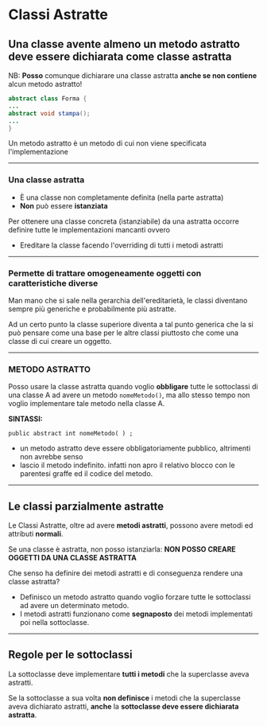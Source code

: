 # Classi Astratte

## Una classe avente **almeno un metodo astratto** deve essere dichiarata come classe astratta

NB: **Posso** comunque dichiarare una classe astratta **anche se non contiene** alcun metodo astratto!

```java
abstract class Forma {
...
abstract void stampa();
...
}
```

Un metodo astratto è un metodo di cui non viene specificata l'implementazione

---

### Una classe astratta

* È una classe non completamente definita (nella parte astratta)
* **Non** può essere **istanziata**

Per ottenere una classe concreta (istanziabile) da una astratta occorre definire tutte le implementazioni mancanti ovvero

* Ereditare la classe facendo l'overriding di tutti i metodi astratti

---

### Permette di trattare omogeneamente oggetti con caratteristiche diverse

Man mano che si sale nella gerarchia dell'ereditarietà, le classi diventano sempre più generiche e probabilmente più astratte.

Ad un certo punto la classe superiore diventa a tal punto generica che la si può pensare come una base per le altre classi piuttosto che come una classe di cui creare un oggetto.

---


### METODO ASTRATTO

Posso usare la classe astratta quando voglio **obbligare** tutte le sottoclassi di una classe A ad avere un metodo ```nomeMetodo()```, ma allo stesso tempo non voglio implementare tale metodo nella classe A.

**SINTASSI:**

`public abstract int nomeMetodo( ) ;`

* un metodo astratto deve essere obbligatoriamente pubblico,  altrimenti non avrebbe senso
* lascio il metodo indefinito. infatti non apro il relativo blocco con le parentesi graffe ed il codice del metodo.

---

## Le classi parzialmente astratte

Le Classi Astratte, oltre ad avere **metodi astratti**, possono avere metodi ed attributi **normali**.

Se una classe è astratta, non posso istanziarla: **NON POSSO CREARE OGGETTI DA UNA CLASSE ASTRATTA**


Che senso ha definire dei metodi astratti e di conseguenza rendere una classe astratta?

* Definisco un metodo astratto quando voglio forzare tutte le sottoclassi ad avere un determinato metodo.
* I metodi astratti funzionano come **segnaposto** dei metodi implementati poi nella sottoclasse.

---

## Regole per le **sottoclassi**

La sottoclasse deve implementare **tutti i metodi** che la superclasse aveva astratti.

Se la sottoclasse a sua volta **non definisce** i metodi che la superclasse aveva dichiarato astratti, **anche** la **sottoclasse deve essere dichiarata astratta**.
